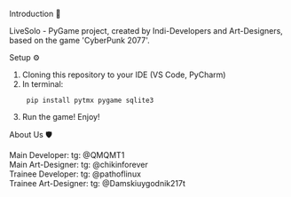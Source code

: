 Introduction 📜<br>

LiveSolo - PyGame project, created by Indi-Developers and Art-Designers, based on the game 'CyberPunk 2077'.<br>

Setup ⚙️
1. Cloning this repository to your IDE (VS Code, PyCharm)
2. In terminal: <pre><code> pip install pytmx pygame sqlite3 </code></pre>
3. Run the game! Enjoy!<br>

About Us 🛡️<br>

Main Developer: tg: @QMQMT1<br>
Main Art-Designer: tg: @chikinforever<br>
Trainee Developer: tg: @pathoflinux<br>
Trainee Art-Designer: tg: @Damskiuygodnik217t<br>
